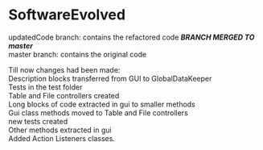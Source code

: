 # SoftwareEvolved
updatedCode branch: contains the refactored code   ***BRANCH MERGED TO master***</br>
master branch: contains the original code</br>

Till now changes had been made:</br>
Description blocks transferred from GUI to GlobalDataKeeper</br>
Tests in the test folder</br>
Table and File controllers created</br>
Long blocks of code extracted in gui to smaller methods</br>
Gui class methods moved to Table and File controllers</br>
new tests created</br>
Other methods extracted in gui</br>
Added Action Listeners classes.
